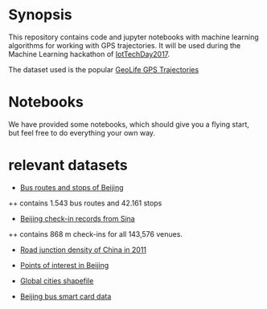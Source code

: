 # Synopsis

This repository contains code and jupyter notebooks with machine learning algorithms for working with GPS trajectories. It will be used during the Machine Learning hackathon of [IotTechDay2017](http://iottechday.nl/sessions/machine-learning-hackathon-2/).

The dataset used is the popular [GeoLife GPS Trajectories](https://www.microsoft.com/en-us/download/details.aspx?id=52367) 

# Notebooks 
We have provided some notebooks, which should give you a flying start, but feel free to do everything your own way. 

# relevant datasets
+ [Bus routes and stops of Beijing](https://www.dropbox.com/s/ryk0197wnr145rv/DT18.rar)

++ contains 1.543 bus routes and 42.161 stops 

+ [Beijing check-in records from Sina](https://www.beijingcitylab.com/app/download/10965785399/DT24.zip?t=1460518522)

++ contains 868 m check-ins for all 143,576 venues.

+ [Road junction density of China in 2011](https://www.dropbox.com/s/eppkm3p1jfyx6ae/DT21.zip)

+ [Points of interest in Beijing](http://www.datatang.com/data/44484)

+ [Global cities shapefile](http://download.bbbike.org/osm/bbbike/)

+ [Beijing bus smart card data](http://www.datatang.com/data/42120)